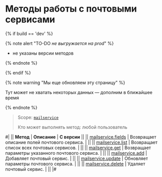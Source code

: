 # Методы работы с почтовыми сервисами

{% if build == 'dev' %}

{% note alert "TO-DO _не выгружается на prod_" %}

- не указаны версии методов

{% endnote %}

{% endif %}

{% note warning "Мы еще обновляем эту страницу" %}

Тут может не хватать некоторых данных — дополним в ближайшее время

{% endnote %}

> Scope: [`mailservice`](../scopes/permissions.md)
>
> Кто может выполнять метод: любой пользователь

#|
|| **Метод** | **Описание** | **С версии** ||
|| [mailservice.fields](./mailservice-add.md) | Возвращает описание полей почтового сервиса. | ||
|| [mailservice.list](./mailservice-list.md) | Возвращает список всех почтовых сервисов. | ||
|| [mailservice.get](./mailservice-get.md) | Возвращает параметры указанного почтового сервиса. | ||
|| [mailservice.add](./mailservice-add.md) | Добавляет почтовый сервис. | ||
|| [mailservice.update](./mailservice-update.md) | Обновляет параметры почтового сервиса. | ||
|| [mailservice.delete](./mailservice-delete.md) | Удаляет почтовый сервис. | ||
|#